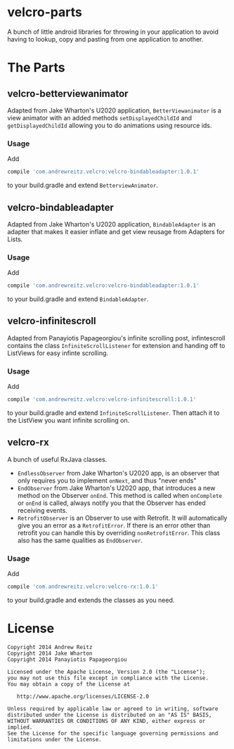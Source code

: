 # velcro-parts

A bunch of little android libraries for throwing in your application
to avoid having to lookup, copy and pasting from one application to another.

# The Parts

## velcro-betterviewanimator

Adapted from Jake Wharton's U2020 application, `BetterViewanimator` is a view animator with an added
methods `setDisplayedChildId` and `getDisplayedChildId` allowing you to do animations using
resource ids.

### Usage

Add
```groovy
compile 'com.andrewreitz.velcro:velcro-bindableadapter:1.0.1'
```
to your build.gradle and extend `BetterviewAnimator`.

## velcro-bindableadapter

Adapted from Jake Wharton's U2020 application, `BindableAdapter` is an adapter that makes it easier
inflate and get view reusage from Adapters for Lists.

### Usage

Add
```groovy
compile 'com.andrewreitz.velcro:velcro-bindableadapter:1.0.1'
```
to your build.gradle and extend `BindableAdapter`.

## velcro-infinitescroll

Adapted from Panayiotis Papageorgiou's infinite scrolling post, infintescroll contains the class
`InfiniteScrollListener` for extension and handing off to ListViews for easy infinte scrolling.

### Usage

Add
```groovy
compile 'com.andrewreitz.velcro:velcro-infinitescroll:1.0.1'
```
to your build.gradle and extend `InfiniteScrollListener`. Then attach it to the ListView you want
infinite scrolling on.

## velcro-rx

A bunch of useful RxJava classes.

* `EndlessObserver` from Jake Wharton's U2020 app, is an observer that only requires you to implement
`onNext`, and thus "never ends"
* `EndObserver` from Jake Wharton's U2020 app, that introduces a new method on the Observer `onEnd`.
This method is called when `onComplete` or `onEnd` is called, always notify you that the Observer
has ended receiving events.
* `RetrofitObserver` is an Observer to use with Retrofit. It will automatically give you an error
as a `RetrofitError`. If there is an error other than retrofit you can handle this by overriding
`nonRetrofitError`. This class also has the same qualities as `EndObserver`.

### Usage

Add
```groovy
compile 'com.andrewreitz.velcro:velcro-rx:1.0.1'
```
to your build.gradle and extends the classes as you need.

# License

    Copyright 2014 Andrew Reitz
    Copyright 2014 Jake Wharton
    Copyright 2014 Panayiotis Papageorgiou

    Licensed under the Apache License, Version 2.0 (the "License");
    you may not use this file except in compliance with the License.
    You may obtain a copy of the License at

       http://www.apache.org/licenses/LICENSE-2.0

    Unless required by applicable law or agreed to in writing, software
    distributed under the License is distributed on an "AS IS" BASIS,
    WITHOUT WARRANTIES OR CONDITIONS OF ANY KIND, either express or implied.
    See the License for the specific language governing permissions and
    limitations under the License.
